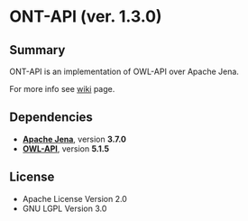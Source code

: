 # ONT-API (ver. 1.3.0)

## Summary
ONT-API is an implementation of OWL-API over Apache Jena.

For more info see [wiki](https://github.com/avicomp/ont-api/wiki) page.
 
## Dependencies
- **[Apache Jena](https://github.com/apache/jena)**, version **3.7.0**
- **[OWL-API](https://github.com/owlcs/owlapi)**, version **5.1.5**

## License
* Apache License Version 2.0
* GNU LGPL Version 3.0

